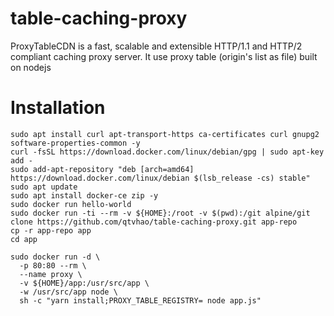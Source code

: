 # table-caching-proxy
ProxyTableCDN is a fast, scalable and extensible HTTP/1.1 and HTTP/2 compliant caching proxy server. It use proxy table (origin's list as file) built on nodejs

# Installation

```shell
sudo apt install curl apt-transport-https ca-certificates curl gnupg2 software-properties-common -y
curl -fsSL https://download.docker.com/linux/debian/gpg | sudo apt-key add -
sudo add-apt-repository "deb [arch=amd64] https://download.docker.com/linux/debian $(lsb_release -cs) stable"
sudo apt update
sudo apt install docker-ce zip -y
sudo docker run hello-world
sudo docker run -ti --rm -v ${HOME}:/root -v $(pwd):/git alpine/git clone https://github.com/qtvhao/table-caching-proxy.git app-repo
cp -r app-repo app
cd app
```
```shell
sudo docker run -d \
  -p 80:80 --rm \
  --name proxy \
  -v ${HOME}/app:/usr/src/app \
  -w /usr/src/app node \
  sh -c "yarn install;PROXY_TABLE_REGISTRY= node app.js"
```
